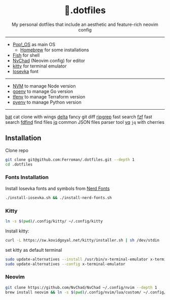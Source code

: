 <div align="center">
<h1>🔸.dotfiles</h1>
My personal dotfiles that include an aesthetic and feature-rich neovim config
</div>

---
- [Pop!_OS](https://pop.system76.com/) as main OS
    - [Homebrew](https://brew.sh) for some installations
- [Fish](https://fishshell.com/) for shell
- [NvChad](https://nvchad.com/) (Neovim config) for editor
- [kitty](https://sw.kovidgoyal.net/kitty/) for terminal emulator
- [Iosevka](https://github.com/be5invis/Iosevka) font

---
- [NVM](https://github.com/nvm-sh/nvm) to manage Node version
- [goenv](https://github.com/syndbg/goenv) to manage Go version
- [tfenv](https://github.com/tfutils/tfenv) to manage Terraform version
- [pyenv](https://github.com/pyenv/pyenv) to manage Python version

---
[bat](https://github.com/sharkdp/bat) cat clone with wings
[delta](https://github.com/dandavison/delta) fancy git diff
[ripgrep](https://github.com/BurntSushi/ripgrep) fast search
[fzf](https://github.com/junegunn/fzf) fast search
[fdfind](https://github.com/sharkdp/fd) find files
[jq](https://stedolan.github.io/jq/) common JSON files parser tool
[yq](https://github.com/mikefarah/yq) `jq` with cherries

## Installation

Clone repo

```bash
git clone git@github.com:Ferroman/.dotfiles.git --depth 1
cd .dotfiles
```

### Fonts Installation

Install Iosevka fonts and symbols from [Nerd Fonts](https://www.nerdfonts.com/)

```bash
./install-iosevka.sh && ./install-nerd-fonts.sh
```

### Kitty

```bash
ln -s $(pwd)/.config/kitty/ ~/.config/kitty
```

Install kitty: 

```bash
curl -L https://sw.kovidgoyal.net/kitty/installer.sh | sh /dev/stdin
```

set kitty as default terminal

```bash
sudo update-alternatives --install /usr/bin/x-terminal-emulator x-terminal-emulator /home/bohdanf/.local/kitty.app/bin/kitty 5
sudo update-alternatives --config x-terminal-emulator
```

### Neovim

```bash
git clone https://github.com/NvChad/NvChad ~/.config/nvim --depth 1
brew install neovim && ln -s $(pwd)/.config/nvim/lua/custom/ ~/.config/nvim/lua/custom
```
